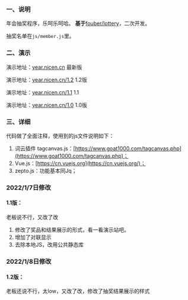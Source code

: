 ### 一、说明
年会抽奖程序，乐呵乐呵哈。
**基于**[fouber/lottery](https://github.com/fouber/lottery)，二次开发。

抽奖名单在`js/member.js`里。

### 二、演示
演示地址：[year.nicen.cn](https://year.nicen.cn) 最新版

演示地址：[year.nicen.cn/1.2](https://year.nicen.cn/1.2) 1.2版

演示地址：[year.nicen.cn/1.1](https://year.nicen.cn/1.1) 1.1

演示地址：[year.nicen.cn/1.0](https://year.nicen.cn/1.0) 1.0版

### 三、详细
代码做了全面注释，使用到的js文件说明如下：
1. 词云插件 tagcanvas.js：[https://www.goat1000.com/tagcanvas.php](https://www.goat1000.com/tagcanvas.php)；
2. Vue.js：[https://cn.vuejs.org](https://cn.vuejs.org/)；
3. zepto.js：功能基本同Jq；


### 2022/1/7日修改

#### 1.1版：

老板说不行，又改了改

1. 修改了奖品和结果展示的形式，看一看演示站吧。
2. 增加了对联显示
3. 去除本地JS，改用公共静态库

### 2022/1/8日修改

#### 1.2版： 

老板还说不行，太low，又改了改，修改了抽奖结果展示的样式



